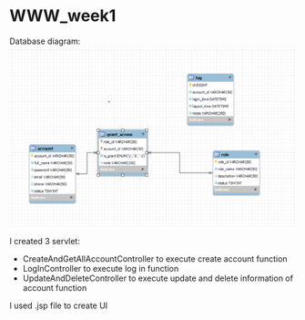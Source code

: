 # WWW_week1

Database diagram: 
<img src='https://github.com/KhanhNhat242/WWW_week1/blob/master/diagramWWW1.png' />

I created 3 servlet: 
- CreateAndGetAllAccountController to execute create account function
- LogInController to execute log in function
- UpdateAndDeleteController to execute update and delete information of account function

I used .jsp file to create UI
